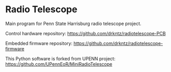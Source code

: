 # Radio Telescope

Main program for Penn State Harrisburg radio telescope project. 

Control hardware repository: https://github.com/drkntz/radiotelescope-PCB

Embedded firmware repository: https://github.com/drkntz/radiotelescope-firmware

This Python software is forked from UPENN project: https://github.com/UPennEoR/MiniRadioTelescope
